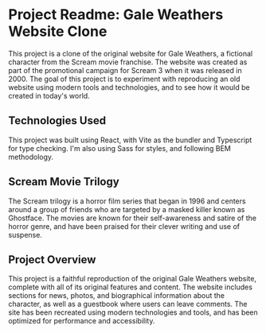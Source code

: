 # Project Readme: Gale Weathers Website Clone

This project is a clone of the original website for Gale Weathers, a fictional character from the Scream movie franchise. The website was created as part of the promotional campaign for Scream 3 when it was released in 2000. The goal of this project is to experiment with reproducing an old website using modern tools and technologies, and to see how it would be created in today's world.

## Technologies Used
This project was built using React, with Vite as the bundler and Typescript for type checking. I'm also using Sass for styles, and following BEM methodology.

## Scream Movie Trilogy
The Scream trilogy is a horror film series that began in 1996 and centers around a group of friends who are targeted by a masked killer known as Ghostface. The movies are known for their self-awareness and satire of the horror genre, and have been praised for their clever writing and use of suspense.

## Project Overview
This project is a faithful reproduction of the original Gale Weathers website, complete with all of its original features and content. The website includes sections for news, photos, and biographical information about the character, as well as a guestbook where users can leave comments. The site has been recreated using modern technologies and tools, and has been optimized for performance and accessibility.
